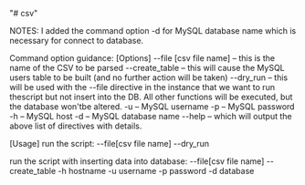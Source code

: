 "# csv" 

NOTES:
I added the command option -d for MySQL database name which is necessary for connect to database.

Command option guidance:
[Options]
--file [csv file name] – this is the name of the CSV to be parsed
--create_table – this will cause the MySQL users table to be built (and no further action will be taken)
--dry_run – this will be used with the --file directive in the instance that we want to run thescript but not insert into the DB. All other functions will be executed, but the database won'tbe altered.
-u – MySQL username
-p – MySQL password
-h – MySQL host
-d – MySQL database name
--help – which will output the above list of directives with details.

[Usage]
run the script: 
--file[csv file name] --dry_run

run the script with inserting data into database: 
--file[csv file name] --create_table -h hostname -u username -p password -d database

